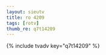 ```yaml
--- 
layout: sieutv
title: ro 4209
tags: [rotv]
thumb_re: q7t14209
---
```

{% include tvadv key="q7t14209" %} 
